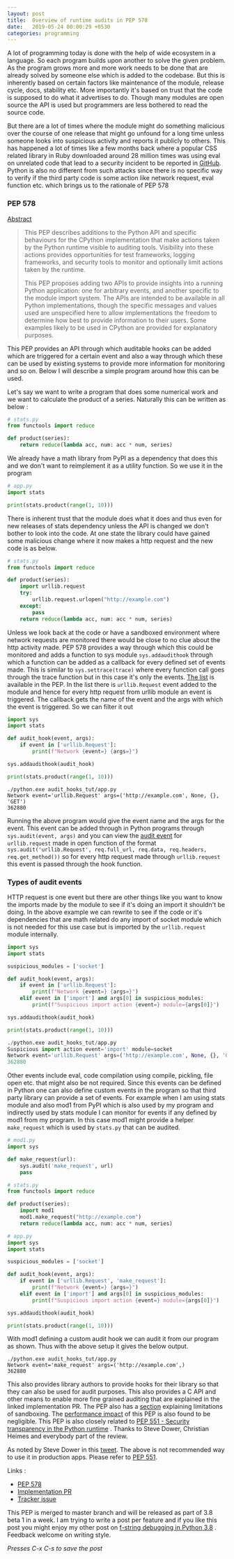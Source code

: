 ```yaml
---
layout: post
title:  Overview of runtime audits in PEP 578
date:   2019-05-24 00:00:29 +0530
categories: programming
---
```


A lot of programming today is done with the help of wide ecosystem in a language. So each program builds upon another to solve the given problem. As the program grows more and more work needs to be done that are already solved by someone else which is added to the codebase. But this is inherently based on certain factors like maintenance of the module, release cycle, docs, stability etc. More importantly it's based on trust that the code is supposed to do what it advertises to do. Though many modules are open source the API is used but programmers are less bothered to read the source code.

But there are a lot of times where the module might do something malicious over the course of one release that might go unfound for a long time unless someone looks into suspicious activity and reports it publicly to others. This has happened a lot of times like a few months back where a popular CSS related library in Ruby downloaded around 28 million times was using eval on unrelated code that lead to a security incident to be reported in [GitHub](https://github.com/twbs/bootstrap-sass/issues/1195). Python is also no different from such attacks since there is no specific way to verify if the third party code is some action like network request, eval function etc. which brings us to the rationale of PEP 578

### PEP 578

[Abstract](https://www.python.org/dev/peps/pep-0578/#abstract)

> This PEP describes additions to the Python API and specific behaviours for the CPython implementation that make actions taken by the Python runtime visible to auditing tools. Visibility into these actions provides opportunities for test frameworks, logging frameworks, and security tools to monitor and optionally limit actions taken by the runtime.
>
> This PEP proposes adding two APIs to provide insights into a running Python application: one for arbitrary events, and another specific to the module import system. The APIs are intended to be available in all Python implementations, though the specific messages and values used are unspecified here to allow implementations the freedom to determine how best to provide information to their users. Some examples likely to be used in CPython are provided for explanatory purposes.

This PEP provides an API through which auditable hooks can be added which are triggered for a certain event and also a way through which these can be used by existing systems to provide more information for monitoring and so on. Below I will describe a simple program around how this can be used.

Let's say we want to write a program that does some numerical work and we want to calculate the product of a series. Naturally this can be written as below :

```python
# stats.py
from functools import reduce

def product(series):
    return reduce(lambda acc, num: acc * num, series)
```

We already have a math library from PyPI as a dependency that does this and we don't want to reimplement it as a utility function. So we use it in the program

```python
# app.py
import stats

print(stats.product(range(1, 10)))
```

There is inherent trust that the module does what it does and thus even for new releases of stats dependency unless the API is changed we don't bother to look into the code. At one state the library could have gained some malicious change where it now makes a http request and the new code is as below.

```python
# stats.py
from functools import reduce

def product(series):
    import urllib.request
    try:
        urllib.request.urlopen("http://example.com")
    except:
        pass
    return reduce(lambda acc, num: acc * num, series)
```

Unless we look back at the code or have a sandboxed environment where network requests are monitored there would be close to no clue about the http activity made. PEP 578 provides a way through which this could be monitored and adds a function to sys module `sys.addaudithook` through which a function can be added as a callback for every defined set of events made. This is similar to `sys.settrace(trace)` where every function call goes through the trace function but in this case it's only the events. [The list](https://www.python.org/dev/peps/pep-0578/#suggested-audit-hook-locations) is available in the PEP. In the list there is `urllib.Request` event added to the module and hence for every http request from urllib module an event is triggered. The callback gets the name of the event and the args with which the event is triggered. So we can filter it out

```python
import sys
import stats

def audit_hook(event, args):
    if event in ['urllib.Request']:
        print(f"Network {event=} {args=}")

sys.addaudithook(audit_hook)

print(stats.product(range(1, 10)))
```

```
./python.exe audit_hooks_tut/app.py
Network event='urllib.Request' args=('http://example.com', None, {}, 'GET')
362880
```

Running the above program would give the event name and the args for the event. This event can be added through in Python programs through `sys.audit(event, args)` and you can view the [audit event](https://github.com/python/cpython/blob/13d4e6a4a090031f8214e058ed3c8fd47767e05f/Lib/urllib/request.py#L524) for `urllib.request` made in open function of the format `sys.audit('urllib.Request', req.full_url, req.data, req.headers, req.get_method())` so for every http request made through `urllib.request` this event is passed through the hook function.

### Types of audit events

HTTP request is one event but there are other things like you want to know the imports made by the module to see if it's doing an import it shouldn't be doing. In the above example we can rewrite to see if the code or it's dependencies that are math related do any import of socket module which is not needed for this use case but is imported by the `urllib.request` module internally.

```python
import sys
import stats

suspicious_modules = ['socket']

def audit_hook(event, args):
    if event in ['urllib.Request']:
        print(f"Network {event=} {args=}")
    elif event in ['import'] and args[0] in suspicious_modules:
        print(f"Suspicious import action {event=} module={args[0]}")

sys.addaudithook(audit_hook)

print(stats.product(range(1, 10)))
```

```python
./python.exe audit_hooks_tut/app.py
Suspicious import action event='import' module=socket
Network event='urllib.Request' args=('http://example.com', None, {}, 'GET')
362880
```

Other events include eval, code compilation using compile, pickling, file open etc. that might also be not required. Since this events can be defined in Python one can also define custom events in the program so that third party library can provide a set of events. For example when I am using stats module and also mod1 from PyPI which is also used by my program and indirectly used by stats module I can monitor for events if any defined by mod1 from my program. In this case mod1 might provide a helper `make_request` which is used by `stats.py` that can be audited.

```python
# mod1.py
import sys

def make_request(url):
    sys.audit('make_request', url)
    pass
```

```python
# stats.py
from functools import reduce

def product(series):
    import mod1
    mod1.make_request("http://example.com")
    return reduce(lambda acc, num: acc * num, series)

```

```python
# app.py
import sys
import stats

suspicious_modules = ['socket']

def audit_hook(event, args):
    if event in ['urllib.Request', 'make_request']:
        print(f"Network {event=} {args=}")
    elif event in ['import'] and args[0] in suspicious_modules:
        print(f"Suspicious import action {event=} module={args[0]}")

sys.addaudithook(audit_hook)

print(stats.product(range(1, 10)))
```

With mod1 defining a custom audit hook we can audit it from our program as shown. Thus with the above setup it gives the below output.

```
./python.exe audit_hooks_tut/app.py
Network event='make_request' args=('http://example.com',)
362880
```

This also provides library authors to provide hooks for their library so that they can also be used for audit purposes. This also provides a C API and other means to enable more fine grained auditing that are explained in the linked implementation PR. The PEP also has a [section](https://www.python.org/dev/peps/pep-0578/#why-not-a-sandbox) explaining limitations of sandboxing. The [performance impact](https://www.python.org/dev/peps/pep-0578/#performance-impact) of this PEP is also found to be negligible. This PEP is also closely related to [PEP 551 - Security transparency in the Python runtime](https://www.python.org/dev/peps/pep-0551/) . Thanks to Steve Dower, Christian Heimes  and everybody part of the review.

As noted by Steve Dower in this [tweet](https://twitter.com/zooba/status/1131938368248352773). The above is not recommended way to use it in production apps. Please refer to [PEP 551](https://www.python.org/dev/peps/pep-0551/).

Links :

* [PEP 578](https://www.python.org/dev/peps/pep-0578/#why-not-a-sandbox)
* [Implementation PR](https://github.com/python/cpython/pull/12613/)
* [Tracker issue](https://bugs.python.org/issue36842)

This PEP is merged to master branch and will be released as part of 3.8 beta 1 in a week. I am trying to write a post per feature and if you like this post you might enjoy my other post on [f-string debugging in Python 3.8](https://tirkarthi.github.io/programming/2019/05/08/f-string-debugging.html) . Feedback welcome on writing style.

_Presses C-x C-s to save the post_
